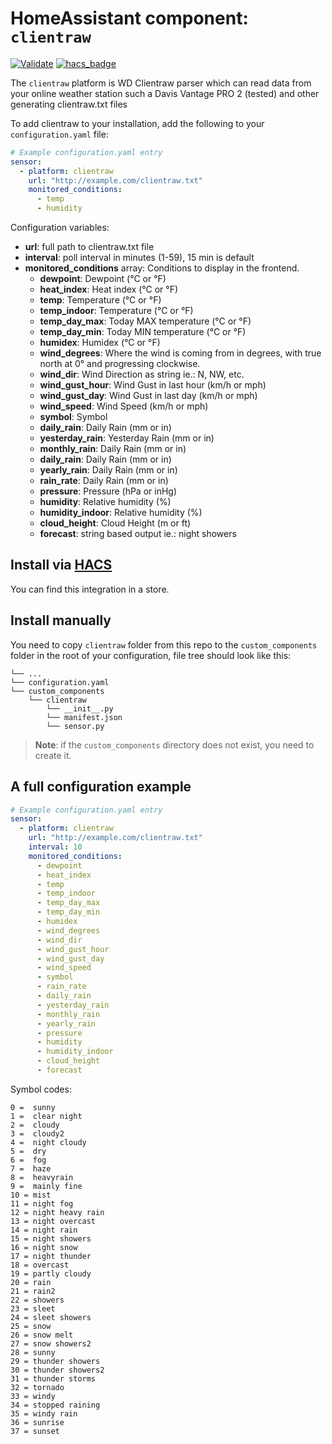 # HomeAssistant component: `clientraw`
[![Validate](https://github.com/pilotak/homeassistant-clientraw/workflows/Validate/badge.svg)](https://github.com/pilotak/homeassistant-clientraw/actions)
[![hacs_badge](https://img.shields.io/badge/HACS-Default-orange.svg)](https://github.com/custom-components/hacs)

The `clientraw` platform is WD Clientraw parser which can read data from your online weather station such a Davis Vantage PRO 2 (tested) and other generating clientraw.txt files

To add clientraw to your installation, add the following to your `configuration.yaml` file:

```yaml
# Example configuration.yaml entry
sensor:
  - platform: clientraw
    url: "http://example.com/clientraw.txt"
    monitored_conditions:
      - temp
      - humidity
```

Configuration variables:

- **url**: full path to clientraw.txt file
- **interval**: poll interval in minutes (1-59), 15 min is default
- **monitored_conditions** array: Conditions to display in the frontend.
  - **dewpoint**: Dewpoint (°C or °F)
  - **heat_index**: Heat index (°C or °F)
  - **temp**: Temperature (°C or °F)
  - **temp_indoor**: Temperature (°C or °F)
  - **temp_day_max**: Today MAX temperature (°C or °F)
  - **temp_day_min**: Today MIN temperature (°C or °F)
  - **humidex**: Humidex (°C or °F)
  - **wind_degrees**: Where the wind is coming from in degrees, with true north at 0° and progressing clockwise.
  - **wind_dir**: Wind Direction as string ie.: N, NW, etc.
  - **wind_gust_hour**: Wind Gust in last hour (km/h or mph)
  - **wind_gust_day**: Wind Gust in last day (km/h or mph)
  - **wind_speed**: Wind Speed (km/h or mph)
  - **symbol**: Symbol
  - **daily_rain**: Daily Rain (mm or in)
  - **yesterday_rain**: Yesterday Rain (mm or in)
  - **monthly_rain**: Daily Rain (mm or in)
  - **daily_rain**: Daily Rain (mm or in)
  - **yearly_rain**: Daily Rain (mm or in)
  - **rain_rate**: Daily Rain (mm or in)
  - **pressure**: Pressure (hPa or inHg)
  - **humidity**: Relative humidity (%)
  - **humidity_indoor**: Relative humidity (%)
  - **cloud_height**: Cloud Height (m or ft)
  - **forecast**: string based output ie.: night showers

## Install via [HACS](https://github.com/custom-components/hacs)
You can find this integration in a store.

## Install manually
You need to copy `clientraw` folder from this repo to the `custom_components` folder in the root of your configuration, file tree should look like this:
```
└── ...
└── configuration.yaml
└── custom_components
    └── clientraw
        └── __init__.py
        └── manifest.json
        └── sensor.py
```

>__Note__: if the `custom_components` directory does not exist, you need to create it.

## A full configuration example
```yaml
# Example configuration.yaml entry
sensor:
  - platform: clientraw
    url: "http://example.com/clientraw.txt"
    interval: 10
    monitored_conditions:
      - dewpoint
      - heat_index
      - temp
      - temp_indoor
      - temp_day_max
      - temp_day_min
      - humidex
      - wind_degrees
      - wind_dir
      - wind_gust_hour
      - wind_gust_day
      - wind_speed
      - symbol
      - rain_rate
      - daily_rain
      - yesterday_rain
      - monthly_rain
      - yearly_rain
      - pressure
      - humidity
      - humidity_indoor
      - cloud_height
      - forecast
```
Symbol codes:
```
0 =  sunny
1 =  clear night
2 =  cloudy
3 =  cloudy2
4 =  night cloudy
5 =  dry
6 =  fog
7 =  haze
8 =  heavyrain
9 =  mainly fine
10 = mist
11 = night fog
12 = night heavy rain
13 = night overcast
14 = night rain
15 = night showers
16 = night snow
17 = night thunder
18 = overcast
19 = partly cloudy
20 = rain
21 = rain2
22 = showers
23 = sleet
24 = sleet showers
25 = snow
26 = snow melt
27 = snow showers2
28 = sunny
29 = thunder showers
30 = thunder showers2
31 = thunder storms
32 = tornado
33 = windy
34 = stopped raining
35 = windy rain
36 = sunrise
37 = sunset
```
